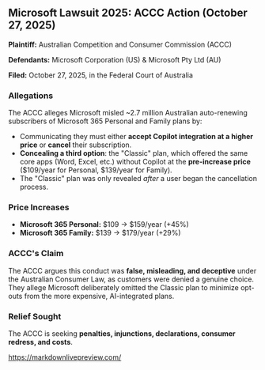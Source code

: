 Microsoft Lawsuit 2025: ACCC Action (October 27, 2025)
------------------------------------------------------

**Plaintiff:** Australian Competition and Consumer Commission (ACCC)

**Defendants:** Microsoft Corporation (US) & Microsoft Pty Ltd (AU)

**Filed:** October 27, 2025, in the Federal Court of Australia

### Allegations

The ACCC alleges Microsoft misled ~2.7 million Australian auto-renewing subscribers of Microsoft 365 Personal and Family plans by:

*   Communicating they must either **accept Copilot integration at a higher price** or **cancel** their subscription.
*   **Concealing a third option**: the "Classic" plan, which offered the same core apps (Word, Excel, etc.) without Copilot at the **pre-increase price** ($109/year for Personal, $139/year for Family).
*   The "Classic" plan was only revealed _after_ a user began the cancellation process.

### Price Increases

*   **Microsoft 365 Personal:** $109 → $159/year (+45%)
*   **Microsoft 365 Family:** $139 → $179/year (+29%)

### ACCC's Claim

The ACCC argues this conduct was **false, misleading, and deceptive** under the Australian Consumer Law, as customers were denied a genuine choice. They allege Microsoft deliberately omitted the Classic plan to minimize opt-outs from the more expensive, AI-integrated plans.

### Relief Sought

The ACCC is seeking **penalties, injunctions, declarations, consumer redress, and costs**.

https://markdownlivepreview.com/
